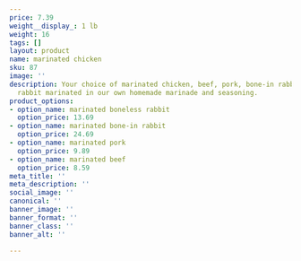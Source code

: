 ```yaml
---
price: 7.39
weight__display_: 1 lb
weight: 16
tags: []
layout: product
name: marinated chicken
sku: 87
image: ''
description: Your choice of marinated chicken, beef, pork, bone-in rabbit, or boneless
  rabbit marinated in our own homemade marinade and seasoning.
product_options:
- option_name: marinated boneless rabbit
  option_price: 13.69
- option_name: marinated bone-in rabbit
  option_price: 24.69
- option_name: marinated pork
  option_price: 9.89
- option_name: marinated beef
  option_price: 8.59
meta_title: ''
meta_description: ''
social_image: ''
canonical: ''
banner_image: ''
banner_format: ''
banner_class: ''
banner_alt: ''

---
```

